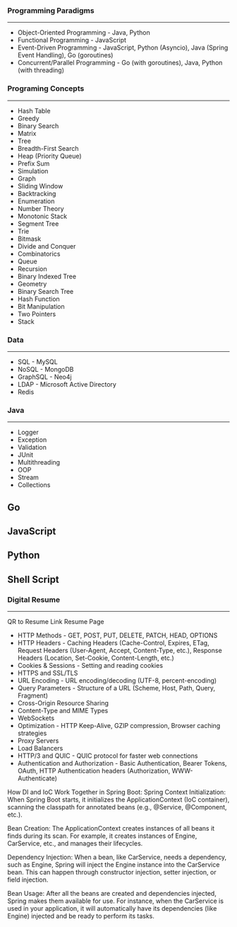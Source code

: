 ### Programming Paradigms
---------------------
- Object-Oriented Programming - Java, Python 
- Functional Programming - JavaScript
- Event-Driven Programming - JavaScript, Python (Asyncio), Java (Spring Event Handling), Go (goroutines)
- Concurrent/Parallel Programming - Go (with goroutines), Java, Python (with threading)

### Programing Concepts
-------------------
- Hash Table
- Greedy
- Binary Search
- Matrix
- Tree
- Breadth-First Search
- Heap (Priority Queue)
- Prefix Sum
- Simulation
- Graph
- Sliding Window
- Backtracking
- Enumeration
- Number Theory
- Monotonic Stack
- Segment Tree
- Trie
- Bitmask
- Divide and Conquer
- Combinatorics
- Queue
- Recursion
- Binary Indexed Tree
- Geometry
- Binary Search Tree
- Hash Function
- Bit Manipulation
- Two Pointers
- Stack

### Data
----
- SQL - MySQL
- NoSQL - MongoDB
- GraphSQL - Neo4j
- LDAP - Microsoft Active Directory
- Redis

### Java
----
- Logger
- Exception
- Validation
- JUnit
- Multithreading
- OOP
- Stream
- Collections

Go
--

JavaScript
----------

Python
------

Shell Script
------------



### Digital Resume
---------------
QR to Resume Link
Resume Page







- HTTP Methods - GET, POST, PUT, DELETE, PATCH, HEAD, OPTIONS
- HTTP Headers - Caching Headers (Cache-Control, Expires, ETag, Request Headers (User-Agent, Accept, Content-Type, etc.), Response Headers (Location, Set-Cookie, Content-Length, etc.)
- Cookies & Sessions - Setting and reading cookies
- HTTPS and SSL/TLS
- URL Encoding - URL encoding/decoding (UTF-8, percent-encoding)
- Query Parameters - Structure of a URL (Scheme, Host, Path, Query, Fragment)
- Cross-Origin Resource Sharing
- Content-Type and MIME Types
- WebSockets 
- Optimization - HTTP Keep-Alive, GZIP compression, Browser caching strategies
- Proxy Servers
- Load Balancers
- HTTP/3 and QUIC - QUIC protocol for faster web connections
- Authentication and Authorization - Basic Authentication, Bearer Tokens, OAuth, HTTP Authentication headers (Authorization, WWW-Authenticate)


How DI and IoC Work Together in Spring Boot:
Spring Context Initialization: When Spring Boot starts, it initializes the ApplicationContext (IoC container), scanning the classpath for annotated beans (e.g., @Service, @Component, etc.).

Bean Creation: The ApplicationContext creates instances of all beans it finds during its scan. For example, it creates instances of Engine, CarService, etc., and manages their lifecycles.

Dependency Injection: When a bean, like CarService, needs a dependency, such as Engine, Spring will inject the Engine instance into the CarService bean. This can happen through constructor injection, setter injection, or field injection.

Bean Usage: After all the beans are created and dependencies injected, Spring makes them available for use. For instance, when the CarService is used in your application, it will automatically have its dependencies (like Engine) injected and be ready to perform its tasks.

